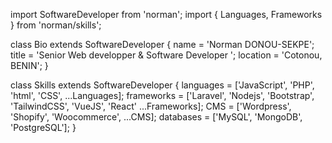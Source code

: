 import SoftwareDeveloper from 'norman';
import { Languages, Frameworks } from 'norman/skills';

class Bio extends SoftwareDeveloper {
  name     = 'Norman DONOU-SEKPE';
  title    = 'Senior Web developper & Software Developer  ';
  location = 'Cotonou, BENIN';
}

class Skills extends SoftwareDeveloper {
  languages  = ['JavaScript', 'PHP', 'html', 'CSS', ...Languages];
  frameworks  = ['Laravel', 'Nodejs', 'Bootstrap', 'TailwindCSS', 'VueJS', 'React' ...Frameworks];
  CMS  = ['Wordpress', 'Shopify', 'Woocommerce', ...CMS];
  databases  = ['MySQL', 'MongoDB', 'PostgreSQL'];
}
